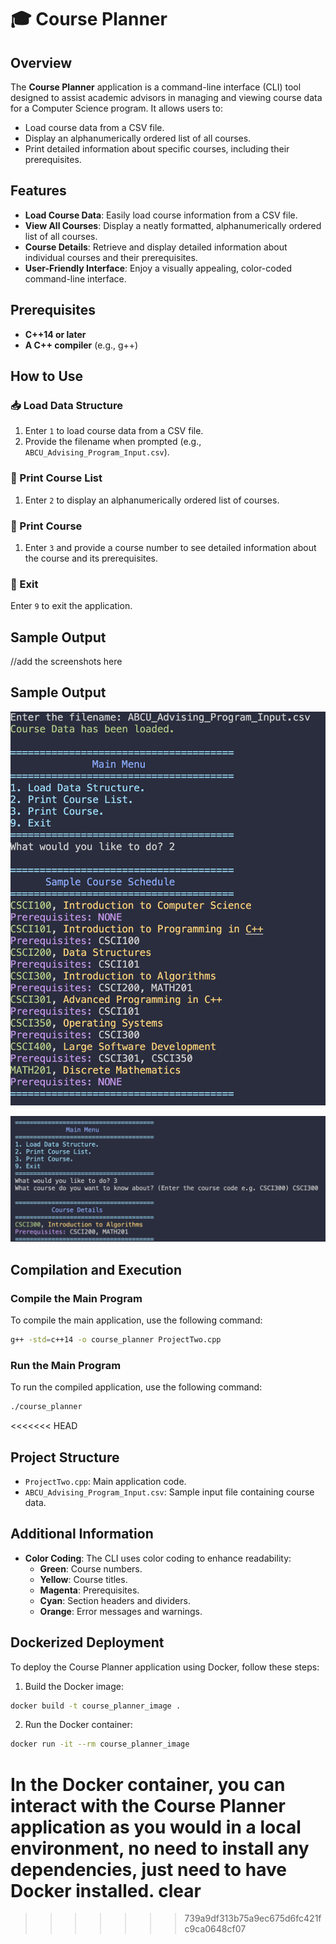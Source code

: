 

# 🎓 Course Planner

## Overview
The **Course Planner** application is a command-line interface (CLI) tool designed to assist academic advisors in managing and viewing course data for a Computer Science program. It allows users to:
- Load course data from a CSV file.
-  Display an alphanumerically ordered list of all courses.
-  Print detailed information about specific courses, including their prerequisites.

## Features
- **Load Course Data**: Easily load course information from a CSV file.
- **View All Courses**: Display a neatly formatted, alphanumerically ordered list of all courses.
- **Course Details**: Retrieve and display detailed information about individual courses and their prerequisites.
- **User-Friendly Interface**: Enjoy a visually appealing, color-coded command-line interface.

## Prerequisites
- **C++14 or later**
- **A C++ compiler** (e.g., g++)

## How to Use

### 📥 Load Data Structure
1. Enter `1` to load course data from a CSV file.
2. Provide the filename when prompted (e.g., `ABCU_Advising_Program_Input.csv`).

### 📜 Print Course List
1. Enter `2` to display an alphanumerically ordered list of courses.

### 🔎 Print Course
1. Enter `3` and provide a course number to see detailed information about the course and its prerequisites.

### 🚪 Exit
 Enter `9` to exit the application.

## Sample Output
//add the screenshots here
## Sample Output
![Course Planner Output](images/course_planner_output.png)

![Course Planner Output](images/course_planner_output_002.png)

## Compilation and Execution

### Compile the Main Program
To compile the main application, use the following command:
```sh
g++ -std=c++14 -o course_planner ProjectTwo.cpp
```

### Run the Main Program
To run the compiled application, use the following command:
```sh
./course_planner
```
<<<<<<< HEAD
## Project Structure
- `ProjectTwo.cpp`: Main application code.
- `ABCU_Advising_Program_Input.csv`: Sample input file containing course data.

## Additional Information
- **Color Coding**: The CLI uses color coding to enhance readability:
  - **Green**: Course numbers.
  - **Yellow**: Course titles.
  - **Magenta**: Prerequisites.
  - **Cyan**: Section headers and dividers.
  - **Orange**: Error messages and warnings.

## Dockerized Deployment
To deploy the Course Planner application using Docker, follow these steps:
1. Build the Docker image:
```sh
docker build -t course_planner_image .
```
2. Run the Docker container:
```sh
docker run -it --rm course_planner_image
```

In the Docker container, you can interact with the Course Planner application as you would in a local environment, no need to install any dependencies, just need to have Docker installed. clear
=======
>>>>>>> 739a9df313b75a9ec675d6fc421fc9ca0648cf07
